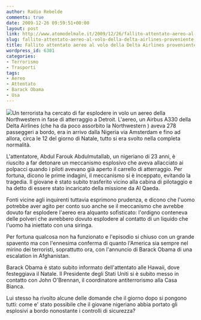 ```yaml
---
author: Radio Rebelde
comments: true
date: 2009-12-26 09:59:51+00:00
layout: post
link: http://www.atomodelmale.it/2009/12/26/fallito-attentato-aereo-al-volo-della-delta-airlines-proveniente-dalla-nigeria/
slug: fallito-attentato-aereo-al-volo-della-delta-airlines-proveniente-dalla-nigeria
title: Fallito attentato aereo al volo della Delta Airlines proveniente dalla Nigeria.
wordpress_id: 6301
categories:
- Terrorismo
- Trasporti
tags:
- Aereo
- Attentato
- Barack Obama
- Usa
---
```


![](http://www.atomodelmale.it/wp-content/uploads/2009/12/reut_17518537_28040.jpg)Un terrorista ha cercato di far esplodere in volo un aereo della Northwestern in fase di atterraggio a Detroit. L'aereo, un Airbus A330 della Delta Airlines (che ha da poco assorbito la Northwestern ) aveva 278 passeggeri a bordo, era in arrivo dalla Nigeria via Amsterdam e fino ad allora, circa le 12 del giorno di Natale, tutto si era svolto nella completa normalità.

L'attentatore, Abdul Farouk Abdulmutallab, un nigeriano di 23 anni, è riuscito a far detonare un meccanismo esplosivo che aveva allacciato ai polpacci quando i piloti avevano già aperto il carrello di atterraggio.
Per fortuna, dicono le prime indagini, il meccanismo si è inceppato, evitando la tragedia.
Il giovane è stato subito trasferito vicino alla cabina di pilotaggio e ha detto di essere stato incaricato della missione da Al Qaeda.<!-- more -->



Fonti vicine agli inquirenti tuttavia esprimono prudenza, e dicono che l'uomo potrebbe aver agito per conto suo anche se il meccanismo che avrebbe dovuto far esplodere l'aereo era alquanto sofisticato: l'ordigno conteneva delle polveri che avrebbero dovuto esplodere al contatto di un liquido che l'uomo ha iniettato con una siringa.

Per fortuna qualcosa non ha funzionato e l'episodio si chiuso con un grande spavento ma con l'ennesima conferma di quanto l'America sia sempre nel mirino dei terroristi, soprattutto ora, con l'annuncio di Barack Obama di una escalation in Afghanistan.

Barack Obama è stato subito informato dell'attentato alle Hawaii, dove festeggiava il Natale. Il Presidente degli Stati Uniti si è subito messo in contatto con John O'Brennan, il coordinatore antiterrorismo alla Casa Bianca.

Lui stesso ha rivolto alcune delle domande che il giorno dopo si pongono tutti: come e' stato possibile che il giovane nigeriano abbia portato gli esplosivi a bordo nonostante i controlli di sicurezza?
